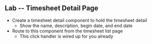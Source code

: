 ## Lab -- Timesheet Detail Page

* Create a timesheet detail component to hold the timesheet detail
    * Show the name, description, begin date, and end date
* Route to this component from the timesheet list page
    * This click handler is wired up for you already
